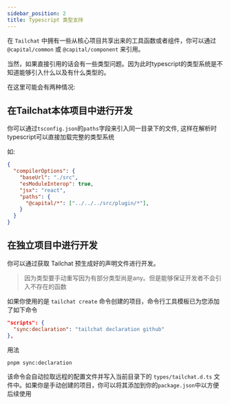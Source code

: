 ```yaml
---
sidebar_position: 2
title: Typescript 类型支持
---
```


在 `Tailchat` 中拥有一些从核心项目共享出来的工具函数或者组件，你可以通过 `@capital/common` 或 `@capital/component` 来引用。

当然，如果直接引用的话会有一些类型问题。因为此时typescript的类型系统是不知道能够引入什么以及有什么类型的。

在这里可能会有两种情况:

## 在Tailchat本体项目中进行开发

你可以通过`tsconfig.json`的`paths`字段来引入同一目录下的文件, 这样在解析时typescript可以直接加载完整的类型系统

如:

```json
{
  "compilerOptions": {
    "baseUrl": "./src",
    "esModuleInterop": true,
    "jsx": "react",
    "paths": {
      "@capital/*": ["../../../src/plugin/*"],
    }
  }
}
```

## 在独立项目中进行开发

你可以通过获取 Tailchat 预生成好的声明文件进行开发。

> 因为类型要手动重写因为有部分类型尚是any。但是能够保证开发者不会引入不存在的函数

如果你使用的是 `tailchat create` 命令创建的项目，命令行工具模板已为您添加了如下命令

```json
"scripts": {
  "sync:declaration": "tailchat declaration github"
},
```

用法

```bash
pnpm sync:declaration
```

该命令会自动拉取远程的配置文件并写入当前目录下的 `types/tailchat.d.ts` 文件中。如果你是手动创建的项目，你可以将其添加到你的`package.json`中以方便后续使用
